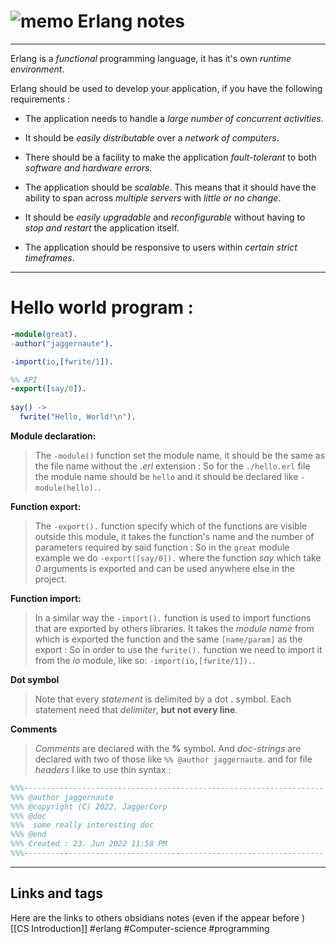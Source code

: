 # ![memo](https://github.githubassets.com/images/icons/emoji/unicode/1f4dd.png) Erlang notes
---

Erlang is a *functional* programming language, it has it's own *runtime environment*.

Erlang should be used to develop your application, if you have the following requirements :
- The application needs to handle a *large number of concurrent activities*.

- It should be *easily distributable* over a *network of computers*.

- There should be a facility to make the application *fault-tolerant* to both *software and hardware errors*.

- The application should be *scalable*. This means that it should have the ability to span across *multiple servers* with *little or no change*.
   
- It should be *easily upgradable* and *reconfigurable* without having to *stop and restart* the application itself.
 
- The application should be responsive to users within *certain strict timeframes*.

---

# Hello world program :

```erlang
-module(great).  
-author("jaggernaute").  

-import(io,[fwrite/1]).

%% API  
-export([say/0]).
  
say() ->  
  fwrite("Hello, World!\n").  
```

**Module declaration:**
> The `-module()` function set the module name, it should be the same as the file name without the *.erl* extension :
  So for the `./hello.erl` file the module name should be `hello` and it should be declared like `-module(hello).`.

**Function export:**
> The `-export().` function specify which of the functions are visible outside this module, it takes the function's name and the number of parameters required by said function  :
  So in the `great` module example we do `-export([say/0]).` where the function *say* which take *0* arguments is exported and can be used anywhere else in the project.

**Function import:**
> In a similar way the `-import().` function is used to import functions that are exported by others libraries. It takes the *module name* from which is exported the function and the same `[name/param]` as the export :
  So in order to use the `fwrite().` function we need to import it from the *io* module, like so: `-import(io,[fwrite/1]).`.

**Dot symbol**
> Note that every *statement* is delimited by a dot **.** symbol. Each statement need that *delimiter*, **but not every line**.

**Comments**
> *Comments* are declared with the **%** symbol. And *doc-strings* are declared with two of those like `%% @author jaggernaute`. and for file *headers* I like to use thin syntax :
```erlang 
%%%-------------------------------------------------------------------  
%%% @author jaggernaute  
%%% @copyright (C) 2022, JaggerCorp  
%%% @doc  
%%%  some really interesting doc
%%% @end  
%%% Created : 23. Jun 2022 11:58 PM  
%%%-------------------------------------------------------------------
```

---
## Links and tags
Here are the links to others obsidians notes (even if the appear before )
[[CS Introduction]]
#erlang #Computer-science #programming 